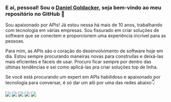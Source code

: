 ### E aí, pessoal! Sou o [Daniel Goldacker](https://github.com/daniel-goldacker), seja bem-vindo ao meu repositório no GitHub 👋 

Sou apaixonado por APIs! Já estou nessa há mais de 10 anos, trabalhando com tecnologia em várias empresas. Sou fissurado em criar soluções de software que se conectem e proporcionem uma experiência incrível para as pessoas.

Para mim, as APIs são o coração do desenvolvimento de software hoje em dia. Estou sempre procurando maneiras novas para construílas e deixá-las mais eficientes e fáceis de usar. Procuro ficar sempre por dentro das últimas tendências e sei como aplicá-las pra criar soluções top de linha.

Se você está procurando um expert em APIs habilidoso e apaixonado por tecnologia para conversar, é só dar um alô por uma das redes abaixo👇


<div>
 <a href="https://www.linkedin.com/in/daniel-goldacker-2464597a" target="_blank"><img src="https://img.shields.io/badge/-LinkedIn-%230077B5?style=for-the-badge&logo=linkedin&logoColor=white" target="_blank"></a> 
<a href="https://www.instagram.com/danielgoldacker" target="_blank"><img src="https://img.shields.io/badge/-Instagram-%23E4405F?style=for-the-badge&logo=instagram&logoColor=white" target="_blank"></a> 
<a href="https://join.skype.com/invite/qEMZdKoowp0W" target="_blank"><img src="https://img.shields.io/badge/-Skype-%230077B5?style=for-the-badge&logo=skype&logoColor=white" target="_blank"></a>
<a href="https://api.whatsapp.com/send?phone=55047991457410" target="_blank"><img src="https://img.shields.io/badge/-Whatsapp-Ibe25?style=for-the-badge&logo=whatsapp&logoColor=white" target="_blank"></a>
   <a href = "mailto:daniel-goldacker@hotmail.com"><img src="https://img.shields.io/badge/-Email-%23333?style=for-the-badge&logo=gmail&logoColor=white" target="_blank"></a>
</div>
